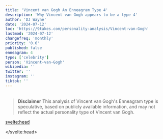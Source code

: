 ```yaml
---
title: 'Vincent van Gogh An Enneagram Type 4'
description: 'Why Vincent van Gogh appears to be a type 4'
author: 'DJ Wayne'
date: '2024-07-12'
loc: 'https://9takes.com/personality-analysis/Vincent-van-Gogh'
lastmod: '2024-07-12'
changefreq: 'monthly'
priority: '0.6'
published: false
enneagram: 4
type: ['celebrity']
person: 'Vincent-van-Gogh'
wikipedia: ''
twitter: ''
instagram: ''
tiktok: ''
---
```


<!--
    childhood and upbringing
    first big success
    style habits and quirks that relate to their personality type
    stressful moments in their life and how they handled them
    comfort- moments in their life where they are doing well and killing it
-->
<!-- // keywords:  -->

<script>
	// import  PopCard  from "$lib/components/atoms/PopCard.svelte";
</script>

<div
	style="display: flex;
    justify-content: center;
    margin: 1rem 0;
	"
>
	<!-- <PopCard
		image={`/types/4s/${'Vincent-van-Gogh'}.webp`}
		enneagramType={4}
		showIcon={false}
		displayText="Vincent van Gogh"
		subtext=""
	/> -->
</div>

> **Disclaimer** This analysis of Vincent van Gogh's Enneagram type is speculative, based on publicly available information, and may not reflect the actual personality type of Vincent van Gogh.

<p class="firstLetter"></p>

<svelte:head>

<script type="application/ld+json">

</script>

</svelte:head>

<style lang="scss"></style>
